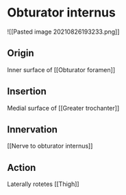 # Obturator internus

![[Pasted image 20210826193233.png]]

## Origin
Inner surface of [[Obturator foramen]]

## Insertion
Medial surface of [[Greater trochanter]]

## Innervation
[[Nerve to obturator internus]]

## Action
Laterally rotetes [[Thigh]]